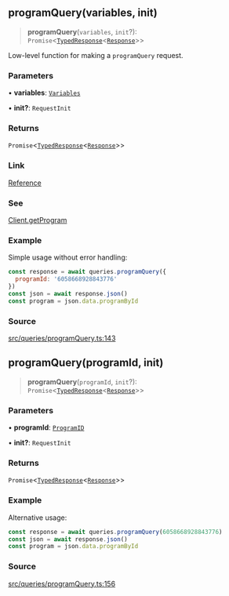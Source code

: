 ## programQuery(variables, init)

> **programQuery**(`variables`, `init`?): `Promise`\<[`TypedResponse`](api%5Cinterfaces%5CTypedResponse.md)\<[`Response`](api%5Cnamespaces%5Cqueries%5Cnamespaces%5CProgramQuery%5Ctype-aliases%5CResponse.md)\>\>

Low-level function for making a `programQuery` request.

### Parameters

• **variables**: [`Variables`](api%5Cnamespaces%5Cqueries%5Cnamespaces%5CProgramQuery%5Cinterfaces%5CVariables.md)

• **init?**: `RequestInit`

### Returns

`Promise`\<[`TypedResponse`](api%5Cinterfaces%5CTypedResponse.md)\<[`Response`](api%5Cnamespaces%5Cqueries%5Cnamespaces%5CProgramQuery%5Ctype-aliases%5CResponse.md)\>\>

### Link

[Reference](https://khan-api.bhavjit.com/reference/view/19553924/2s8YzQUiXU#77a4642b-3580-4409-b837-1ac82a487c35)

### See

[Client.getProgram](api%5Cclasses%5CClient.md#getprogram)

### Example

Simple usage without error handling:
```js
const response = await queries.programQuery({
  programId: '6058668928843776'
})
const json = await response.json()
const program = json.data.programById
```

### Source

[src/queries/programQuery.ts:143](https://github.com/bhavjitChauhan/khan-api/blob/214cc6672777162cd3ec638a3ad3a22f7fe37e04/src/queries/programQuery.ts#L143)

## programQuery(programId, init)

> **programQuery**(`programId`, `init`?): `Promise`\<[`TypedResponse`](api%5Cinterfaces%5CTypedResponse.md)\<[`Response`](api%5Cnamespaces%5Cqueries%5Cnamespaces%5CProgramQuery%5Ctype-aliases%5CResponse.md)\>\>

### Parameters

• **programId**: [`ProgramID`](api%5Ctype-aliases%5CProgramID.md)

• **init?**: `RequestInit`

### Returns

`Promise`\<[`TypedResponse`](api%5Cinterfaces%5CTypedResponse.md)\<[`Response`](api%5Cnamespaces%5Cqueries%5Cnamespaces%5CProgramQuery%5Ctype-aliases%5CResponse.md)\>\>

### Example

Alternative usage:
```js
const response = await queries.programQuery(6058668928843776)
const json = await response.json()
const program = json.data.programById
```

### Source

[src/queries/programQuery.ts:156](https://github.com/bhavjitChauhan/khan-api/blob/214cc6672777162cd3ec638a3ad3a22f7fe37e04/src/queries/programQuery.ts#L156)
